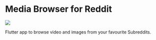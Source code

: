 # Media Browser for Reddit

![](release/demo.gif?raw=true)

Flutter app to browse video and images from your favourite Subreddits.
